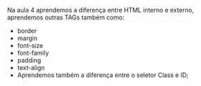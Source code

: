 Na aula 4 aprendemos a diferença entre HTML interno e externo, aprendemos outras TAGs também como: 
- border 
- margin
- font-size 
- font-family
- padding
- text-align
- Aprendemos também a diferença entre o seletor Class e ID;